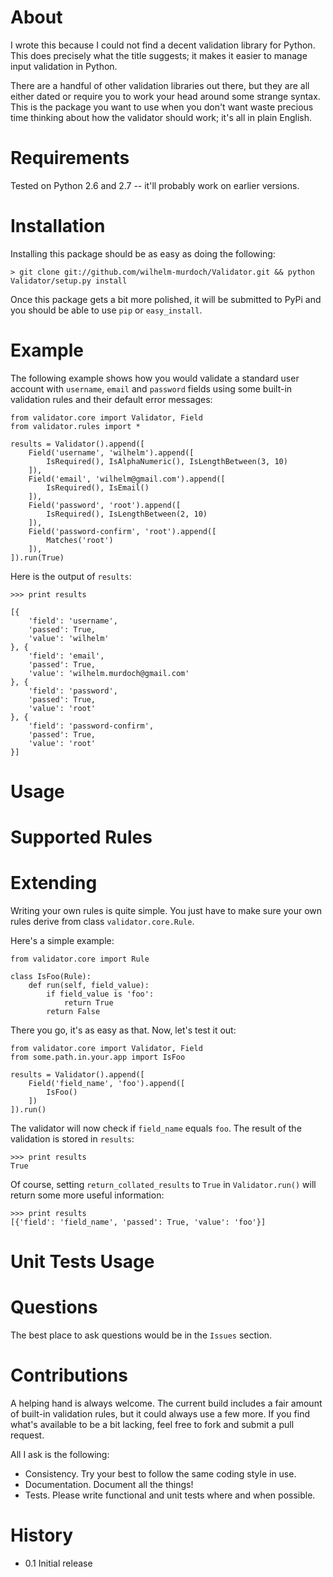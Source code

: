 About
=====

I wrote this because I could not find a decent validation library for Python. This does precisely what the title suggests; it makes it easier to manage input validation in Python.

There are a handful of other validation libraries out there, but they are all either dated or require you to work your head around some strange syntax. This is the package you want to use when you don't want waste precious time thinking about how the validator should work; it's all in plain English.

Requirements
============

Tested on Python 2.6 and 2.7 -- it'll probably work on earlier versions.

Installation
============

Installing this package should be as easy as doing the following:

    > git clone git://github.com/wilhelm-murdoch/Validator.git && python Validator/setup.py install

Once this package gets a bit more polished, it will be submitted to PyPi and you should be able to use `pip` or `easy_install`.

Example
=======

The following example shows how you would validate a standard user account with `username`, `email` and `password` fields using some built-in validation rules and their default error messages:

    from validator.core import Validator, Field
    from validator.rules import *

    results = Validator().append([
        Field('username', 'wilhelm').append([
            IsRequired(), IsAlphaNumeric(), IsLengthBetween(3, 10)
        ]),
        Field('email', 'wilhelm@gmail.com').append([
            IsRequired(), IsEmail()
        ]),
        Field('password', 'root').append([
            IsRequired(), IsLengthBetween(2, 10)
        ]),
        Field('password-confirm', 'root').append([
            Matches('root')
        ]),
    ]).run(True)

Here is the output of `results`:

    >>> print results

    [{
        'field': 'username',
        'passed': True,
        'value': 'wilhelm'
    }, {
        'field': 'email',
        'passed': True,
        'value': 'wilhelm.murdoch@gmail.com'
    }, {
        'field': 'password',
        'passed': True,
        'value': 'root'
    }, {
        'field': 'password-confirm',
        'passed': True,
        'value': 'root'
    }]


Usage
=========

Supported Rules
===============

Extending
=========

Writing your own rules is quite simple. You just have to make sure your own rules derive from class `validator.core.Rule`. 

Here's a simple example:

    from validator.core import Rule
    
    class IsFoo(Rule):
        def run(self, field_value):
            if field_value is 'foo':
                return True
            return False

There you go, it's as easy as that. Now, let's test it out:

    from validator.core import Validator, Field
    from some.path.in.your.app import IsFoo
    
    results = Validator().append([
        Field('field_name', 'foo').append([
            IsFoo()
        ])
    ]).run()

The validator will now check if `field_name` equals `foo`. The result of the validation is stored in `results`:

    >>> print results
    True
    
Of course, setting `return_collated_results` to `True` in `Validator.run()` will return some more useful information:

    >>> print results
    [{'field': 'field_name', 'passed': True, 'value': 'foo'}]

Unit Tests Usage
================


Questions
=========

The best place to ask questions would be in the `Issues` section.

Contributions
=============

A helping hand is always welcome. The current build includes a fair amount of built-in validation rules, but it could always use a few more. If you find what's available to be a bit lacking, feel free to fork and submit a pull request.

All I ask is the following:

* Consistency. Try your best to follow the same coding style in use.
* Documentation. Document all the things!
* Tests. Please write functional and unit tests where and when possible.

History
=======

 * 0.1  Initial release